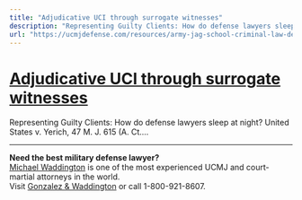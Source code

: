 ```yaml
---
title: "Adjudicative UCI through surrogate witnesses"
description: "Representing Guilty Clients: How do defense lawyers sleep at night? United States v. Yerich, 47 M. J. 615 (A. Ct...."
url: "https://ucmjdefense.com/resources/army-jag-school-criminal-law-deskbook-volume/unlawful-command-influence/adjudicative-uci-witness-intimidation/adjudicative-uci-surrogate-witnesses.html"
---
```


# [Adjudicative UCI through surrogate witnesses](https://ucmjdefense.com/resources/army-jag-school-criminal-law-deskbook-volume/unlawful-command-influence/adjudicative-uci-witness-intimidation/adjudicative-uci-surrogate-witnesses.html)

Representing Guilty Clients: How do defense lawyers sleep at night? United States v. Yerich, 47 M. J. 615 (A. Ct....

---

**Need the best military defense lawyer?**  
[Michael Waddington](https://ucmjdefense.com/attorneys/michael-stewart-waddington-partner.html) is one of the most experienced UCMJ and court-martial attorneys in the world.  
Visit [Gonzalez & Waddington](https://ucmjdefense.com) or call 1-800-921-8607.
